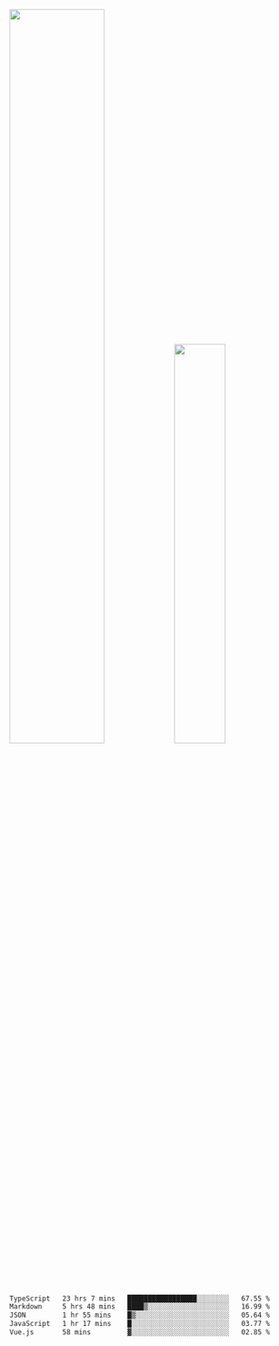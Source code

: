 <img align="" width="57.5%" src="https://github-readme-stats.vercel.app/api?username=Dream4ever&hide_title=true&hide_border=true&count_private=true&show_icons=true&include_all_commits=true&line_height=21" /><img align="" width="42.4%" src="https://github-readme-stats.vercel.app/api/top-langs/?username=Dream4ever&hide_title=true&count_private=true&show_icons=true&langs_count=6&hide_border=true&layout=compact" />

<!--START_SECTION:waka-->

```txt
TypeScript   23 hrs 7 mins   █████████████████░░░░░░░░   67.55 %
Markdown     5 hrs 48 mins   ████▒░░░░░░░░░░░░░░░░░░░░   16.99 %
JSON         1 hr 55 mins    █▒░░░░░░░░░░░░░░░░░░░░░░░   05.64 %
JavaScript   1 hr 17 mins    █░░░░░░░░░░░░░░░░░░░░░░░░   03.77 %
Vue.js       58 mins         ▓░░░░░░░░░░░░░░░░░░░░░░░░   02.85 %
```

<!--END_SECTION:waka-->
